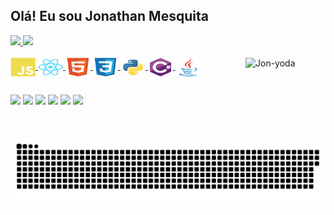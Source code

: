 ## Olá! Eu sou Jonathan Mesquita
 <div>
  <a href="https://github.com/jonathanmesquita">
  <img height="180em" src="https://github-readme-stats.vercel.app/api?username=jonathanmesquita&show_icons=true&theme=gotham&include_all_commits=true&count_private=true"/>
  <img height="180em" src="https://github-readme-stats.vercel.app/api/top-langs/?username=jonathanmesquita&layout=compact&langs_count=7&theme=gotham"/>
</div>
<div style="display: inline_block"><br>
  <img align="center" alt="Jon-Js" height="30" width="40" src="https://raw.githubusercontent.com/devicons/devicon/master/icons/javascript/javascript-plain.svg">
  <img align="center" alt="Jon-React" height="30" width="40" src="https://raw.githubusercontent.com/devicons/devicon/master/icons/react/react-original.svg">
  <img align="center" alt="Jon-HTML" height="30" width="40" src="https://raw.githubusercontent.com/devicons/devicon/master/icons/html5/html5-original.svg">
  <img align="center" alt="Jon-CSS" height="30" width="40" src="https://raw.githubusercontent.com/devicons/devicon/master/icons/css3/css3-original.svg">
  <img align="center" alt="Jon-Python" height="30" width="40" src="https://raw.githubusercontent.com/devicons/devicon/master/icons/python/python-original.svg">
  <img align="center" alt="Jon-Csharp" height="30" width="40" src="https://raw.githubusercontent.com/devicons/devicon/master/icons/csharp/csharp-original.svg">
  <img align="center" alt="Jon-Csharp" height="30" width="40" src="https://raw.githubusercontent.com/devicons/devicon/9f4f5cdb393299a81125eb5127929ea7bfe42889/icons/java/java-original.svg">
  <img align="right" alt="Jon-yoda"  height="128" width="128" src="https://cdn.discordapp.com/attachments/875378941878206517/875451834427392010/me_2.gif">
</div>
  
  ##
 
<div> 
  <a href="https://www.youtube.com/channel/UC_-uuuZbY0AAt9CViNzvc-Q" target="_blank"><img src="https://img.shields.io/badge/YouTube-FF0000?style=for-the-badge&logo=youtube&logoColor=white" target="_blank"></a>
  <a href="https://instagram.com/rafaballerini" target="_blank"><img src="https://img.shields.io/badge/-Instagram-%23E4405F?style=for-the-badge&logo=instagram&logoColor=white" target="_blank"></a>
 	<a href="https://www.twitch.tv/rafaballerinii" target="_blank"><img src="https://img.shields.io/badge/Twitch-9146FF?style=for-the-badge&logo=twitch&logoColor=white" target="_blank"></a>
 <a href="https://discord.gg/G9GPg5SA75" target="_blank"><img src="https://img.shields.io/badge/Discord-7289DA?style=for-the-badge&logo=discord&logoColor=white" target="_blank"></a> 
  <a href = "mailto:contato@rafaballerini.tech"><img src="https://img.shields.io/badge/-Gmail-%23333?style=for-the-badge&logo=gmail&logoColor=white" target="_blank"></a>
  <a href="https://www.linkedin.com/in/rafaella-ballerini-45875016a" target="_blank"><img src="https://img.shields.io/badge/-LinkedIn-%230077B5?style=for-the-badge&logo=linkedin&logoColor=white" target="_blank"></a> 
 
 ![Snake animation](https://github.com/jonathanmesquita/jonathanmesquita/blob/output/github-contribution-grid-snake.svg)
 
</div>
